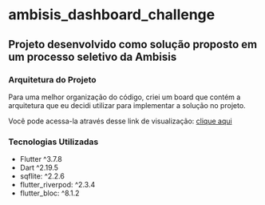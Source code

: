 # ambisis_dashboard_challenge

## Projeto desenvolvido como solução proposto em um processo seletivo da Ambisis

### Arquitetura do Projeto

Para uma melhor organização do código, criei um board que contém a arquitetura que eu decidi utilizar para implementar a solução no projeto.

Você pode acessa-la através desse link de visualização: [clique aqui](https://miro.com/app/board/uXjVMU7ms5Y=/?share_link_id=239880662084)

### Tecnologias Utilizadas

- Flutter ^3.7.8
- Dart ^2.19.5
- sqflite: ^2.2.6
- flutter_riverpod: ^2.3.4
- flutter_bloc: ^8.1.2